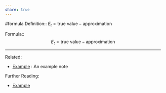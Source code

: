```yaml
---
share: true
---
```


#formula
Definition:: $E_t = \text{true value} - \text{approximation}$

Formula:: $$E_t = \text{true value} - \text{approximation}$$

---
Related:
- [Example](./Example.md) : An example note

Further Reading:
- [Example](./Example.md)
